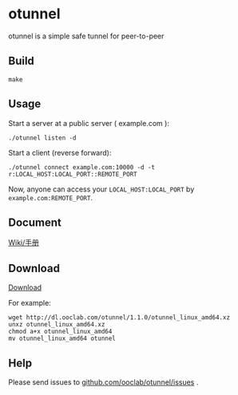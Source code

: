 # otunnel

otunnel is a simple safe tunnel for peer-to-peer

## Build

```
make
```

## Usage

Start a server at a public server ( example.com ):

```
./otunnel listen -d
```

Start a client (reverse forward):

```
./otunnel connect example.com:10000 -d -t r:LOCAL_HOST:LOCAL_PORT::REMOTE_PORT
```

Now, anyone can access your `LOCAL_HOST:LOCAL_PORT` by `example.com:REMOTE_PORT`.

## Document

[Wiki/手册](https://github.com/ooclab/otunnel/wiki)

## Download

[Download](http://dl.ooclab.com/otunnel/)

For example:

```
wget http://dl.ooclab.com/otunnel/1.1.0/otunnel_linux_amd64.xz
unxz otunnel_linux_amd64.xz
chmod a+x otunnel_linux_amd64
mv otunnel_linux_amd64 otunnel
```

## Help

Please send issues to [github.com/ooclab/otunnel/issues](https://github.com/ooclab/otunnel/issues) .

